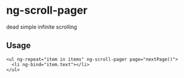 # ng-scroll-pager

dead simple infinite scrolling

## Usage

```
<ul ng-repeat="item in items" ng-scroll-pager page="nextPage()">
  <li ng-bind="item.text"></li>
</ul>
```

